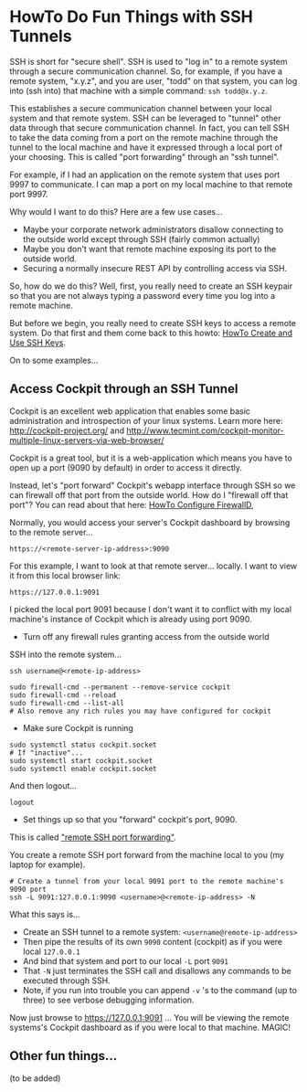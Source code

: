 # HowTo Do Fun Things with SSH Tunnels

SSH is short for "secure shell". SSH is used to "log in" to a remote system
through a secure communication channel. So, for example, if you have a remote
system, "x.y.z", and you are user, "todd" on that system, you can log into (ssh
into) that machine with a simple command: `ssh todd@x.y.z`. 

This establishes a secure communication channel between your local system and
that remote system. SSH can be leveraged to "tunnel" other data through that
secure communication channel. In fact, you can tell SSH to take the data coming
from a port on the remote machine through the tunnel to the local machine and
have it expressed through a local port of your choosing. This is called "port
forwarding" through an "ssh tunnel".

For example, if I had an application on the remote system that uses port 9997
to communicate. I can map a port on my local machine to that remote port 9997.

Why would I want to do this? Here are a few use cases...

* Maybe your corporate network administrators disallow connecting to the
  outside world except through SSH (fairly common actually)
* Maybe you don't want that remote machine exposing its port to the outside
  world.
* Securing a normally insecure REST API by controlling access via SSH.


So, how do we do this? Well, first, you really need to create an SSH keypair
so that you are not always typing a password every time you log into a remote
machine. 

But before we begin, you really need to create SSH keys to access a remote
system. Do that first and them come back to this howto: [HowTo Create and Use SSH Keys](https://github.com/taw00/howto/blob/master/howto-sshkeys.md).

On to some examples...


## Access Cockpit through an SSH Tunnel

Cockpit is an excellent web application that enables some basic administration
and introspection of your linux systems. Learn more here:
<http://cockpit-project.org/> and <http://www.tecmint.com/cockpit-monitor-multiple-linux-servers-via-web-browser/>

Cockpit is a great tool, but it is a web-application which means you have to
open up a port (9090 by default) in order to access it directly.

Instead, let's "port forward" Cockpit's webapp interface through SSH so we can
firewall off that port from the outside world. How do I "firewall off that
port"? You can read about that here:
[HowTo Configure FirewallD](https://github.com/taw00/howto/blob/master/howto-configure-firewalld-and-fail2ban-for-linux.md),

Normally, you would access your server's Cockpit dashboard by browsing to the
remote server...

`https://<remote-server-ip-address>:9090`

For this example, I want to look at that remote server... locally. I
want to view it from this local browser link: 

`https://127.0.0.1:9091`

I picked the local port 9091 because I don't want it to conflict with my local
machine's instance of Cockpit which is already using port 9090.


* Turn off any firewall rules granting access from the outside world

SSH into the remote system...

```
ssh username@<remote-ip-address>
```

```
sudo firewall-cmd --permanent --remove-service cockpit
sudo firewall-cmd --reload
sudo firewall-cmd --list-all
# Also remove any rich rules you may have configured for cockpit
```

* Make sure Cockpit is running

```
sudo systemctl status cockpit.socket
# If "inactive"...
sudo systemctl start cockpit.socket
sudo systemctl enable cockpit.socket
```

And then logout...

```
logout
```


* Set things up so that you "forward" cockpit's port, 9090.

This is called
["remote SSH port forwarding"](https://help.ubuntu.com/community/SSH/OpenSSH/PortForwarding).

You create a remote SSH port forward from the machine local to you (my laptop
for example).

```
# Create a tunnel from your local 9091 port to the remote machine's 9090 port
ssh -L 9091:127.0.0.1:9090 <username>@<remote-ip-address> -N
```

What this says is...

  - Create an SSH tunnel to a remote system: `<username@remote-ip-address>`
  - Then pipe the results of its own `9090` content (cockpit) as if you were
    local `127.0.0.1`
  - And bind that system and port to our local `-L` port `9091`
  - That `-N` just terminates the SSH call and disallows any commands to be
    executed through SSH.
  - Note, if you run into trouble you can append `-v` 's to the command (up to
    three) to see verbose debugging information.

Now just browse to <https://127.0.0.1:9091> ... You will be viewing the remote
systems's Cockpit dashboard as if you were local to that machine. MAGIC!



## Other fun things...

(to be added)

